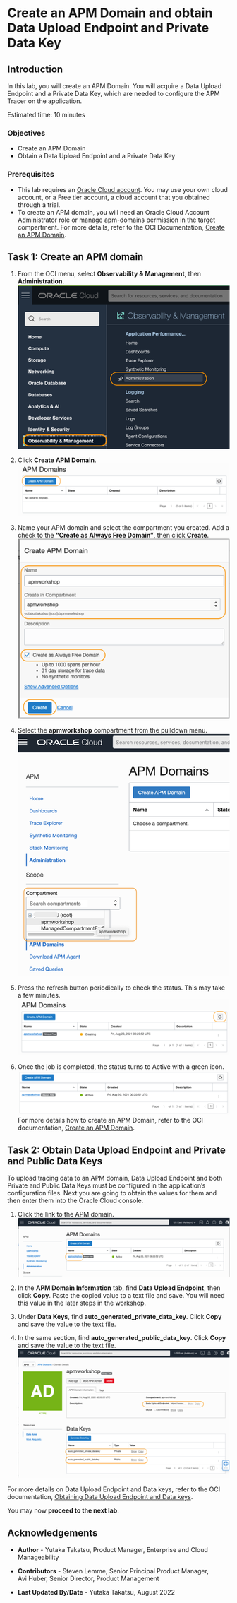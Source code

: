 # Create an APM Domain and obtain Data Upload Endpoint and Private Data Key

## Introduction

In this lab, you will create an APM Domain. You will acquire a Data Upload Endpoint and a Private Data Key, which are needed to configure the APM Tracer on the application.

Estimated time: 10 minutes

### Objectives

*	Create an APM Domain
*	Obtain a Data Upload Endpoint and a Private Data Key


### Prerequisites

* This lab requires an [Oracle Cloud account](https://www.oracle.com/cloud/free/). You may use your own cloud account, or a Free tier account, a cloud account that you obtained through a trial.
* To create an APM domain, you will need an Oracle Cloud Account Administrator role or manage apm-domains permission in the target compartment. For more details, refer to the OCI Documentation, [Create an APM Domain](https://docs.oracle.com/en-us/iaas/application-performance-monitoring/doc/create-apm-domain.html).

## **Task 1**: Create an APM domain

1.	From the OCI menu, select **Observability & Management**, then **Administration**.
	![Oracle Cloud console Menu](images/2-1-domain.png " ")
2.	Click **Create APM Domain**.
  ![Oracle Cloud console, Create APM Domain](images/2-2-domain.png " ")
3.	Name your APM domain and select the compartment you created. Add a check to the **“Create as Always Free Domain”**, then click **Create**.
  ![Oracle Cloud console, Create APM Domain](images/2-3-domain.png " ")

4. Select the **apmworkshop** compartment from the pulldown menu.
	![Oracle Cloud console Menu](images/2-1-2-domain.png " ")

5. Press the refresh button periodically to check the status. This may take a few minutes.
  ![Oracle Cloud console, Create APM Domain](images/2-4-domain.png " ")
6.	Once the job is completed, the status turns to Active with a green icon.
  ![Oracle Cloud console, Create APM Domain](images/2-5-domain.png " ")
  For more details how to create an APM Domain, refer to the OCI documentation, [Create an APM Domain](https://docs.oracle.com/en-us/iaas/application-performance-monitoring/doc/create-apm-domain.html).

## **Task 2**: Obtain Data Upload Endpoint and Private and Public Data Keys

To upload tracing data to an APM domain, Data Upload Endpoint and both Private and Public Data Keys must be configured in the application’s configuration files. Next you are going to obtain the values for them and then enter them into the Oracle Cloud console.

1.	Click the link to the APM domain.
  ![Oracle Cloud console, APM Domain](images/3-1-domain.png " ")

2.	In the **APM Domain Information** tab, find **Data Upload Endpoint**, then click **Copy**. Paste the copied value to a text file and save. You will need this value in the later steps in the workshop.

3.	Under **Data Keys**, find **auto\_generated\_private_data\_key**. Click **Copy** and save the value to the text file.

4.  In the same section, find **auto\_generated\_public_data\_key**. Click **Copy** and save the value to the text file.
  ![Oracle Cloud console, APM Domain](images/3-2-domain.png " ")

For more details on Data Upload Endpoint and Data keys, refer to the OCI documentation, [Obtaining Data Upload Endpoint and Data keys](https://docs.oracle.com/en-us/iaas/application-performance-monitoring/doc/obtain-data-upload-endpoint-and-data-keys.html).

You may now **proceed to the next lab**.

## Acknowledgements

* **Author** - Yutaka Takatsu, Product Manager, Enterprise and Cloud Manageability
- **Contributors** -
Steven Lemme, Senior Principal Product Manager,  
Avi Huber, Senior Director, Product Management
* **Last Updated By/Date** - Yutaka Takatsu, August 2022
